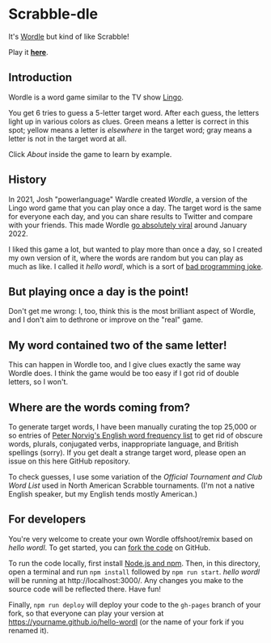 # Scrabble-dle

It's [Wordle](https://www.powerlanguage.co.uk/wordle/) but kind of like Scrabble!

Play it [**here**](https://hellowordl.net/).

## Introduction

Wordle is a word game similar to the TV show [Lingo](<https://en.wikipedia.org/wiki/Lingo_(British_game_show)>).

You get 6 tries to guess a 5-letter target word. After each guess, the letters light up in various colors as clues. Green means a letter is correct in this spot; yellow means a letter is _elsewhere_ in the target word; gray means a letter is not in the target word at all.

Click _About_ inside the game to learn by example.

## History

In 2021, Josh "powerlanguage" Wardle created _Wordle_, a version of the Lingo word game that you can play once a day. The target word is the same for everyone each day, and you can share results to Twitter and compare with your friends. This made Wordle [go absolutely viral](https://www.nytimes.com/2022/01/03/technology/wordle-word-game-creator.html) around January 2022.

I liked this game a lot, but wanted to play more than once a day, so I created my own version of it, where the words are random but you can play as much as like. I called it _hello wordl_, which is a sort of [bad programming joke](https://en.wikipedia.org/wiki/%22Hello,_World!%22_program).

## But playing once a day is the point!

Don't get me wrong: I, too, think this is the most brilliant aspect of Wordle, and I don't aim to dethrone or improve on the "real" game.

## My word contained two of the same letter!

This can happen in Wordle too, and I give clues exactly the same way Wordle does. I think the game would be too easy if I got rid of double letters, so I won't.

## Where are the words coming from?

To generate target words, I have been manually curating the top 25,000 or so entries of [Peter Norvig's English word frequency list](http://norvig.com/mayzner.html) to get rid of obscure words, plurals, conjugated verbs, inappropriate language, and British spellings (sorry). If you get dealt a strange target word, please open an issue on this here GitHub repository.

To check guesses, I use some variation of the _Official Tournament and Club Word List_ used in North American Scrabble tournaments. (I'm not a native English speaker, but my English tends mostly American.)

## For developers

You're very welcome to create your own Wordle offshoot/remix based on _hello wordl_. To get started, you can [fork the code](https://docs.github.com/en/get-started/quickstart/fork-a-repo) on GitHub.

To run the code locally, first install [Node.js and npm](https://docs.npmjs.com/downloading-and-installing-node-js-and-npm#using-a-node-version-manager-to-install-nodejs-and-npm). Then, in this directory, open a terminal and run `npm install` followed by `npm run start`. _hello wordl_ will be running at http://localhost:3000/. Any changes you make to the source code will be reflected there. Have fun!

Finally, `npm run deploy` will deploy your code to the `gh-pages` branch of your fork, so that everyone can play your version at https://yourname.github.io/hello-wordl (or the name of your fork if you renamed it). 
